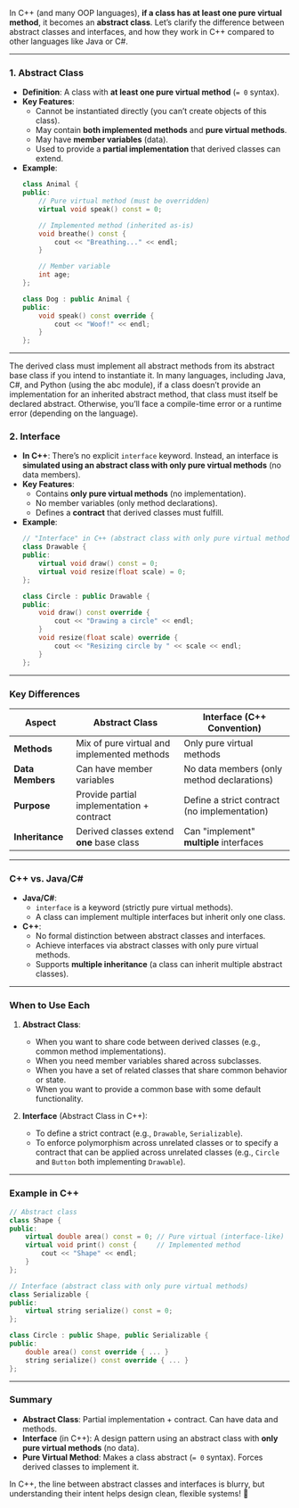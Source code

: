 In C++ (and many OOP languages), **if a class has at least one pure virtual method**, it becomes an **abstract class**. Let’s clarify the difference between abstract classes and interfaces, and how they work in C++ compared to other languages like Java or C#.

---

### **1. Abstract Class**
- **Definition**: A class with **at least one pure virtual method** (`= 0` syntax).
- **Key Features**:
  - Cannot be instantiated directly (you can’t create objects of this class).
  - May contain **both implemented methods** and **pure virtual methods**.
  - May have **member variables** (data).
  - Used to provide a **partial implementation** that derived classes can extend.
- **Example**:
  ```cpp
  class Animal {
  public:
      // Pure virtual method (must be overridden)
      virtual void speak() const = 0;

      // Implemented method (inherited as-is)
      void breathe() const {
          cout << "Breathing..." << endl;
      }

      // Member variable
      int age;
  };

  class Dog : public Animal {
  public:
      void speak() const override {
          cout << "Woof!" << endl;
      }
  };
  ```

---
The derived class must implement all abstract methods from its abstract base class if you intend to instantiate it. In many languages, including Java, C#, and Python (using the abc module), if a class doesn’t provide an implementation for an inherited abstract method, that class must itself be declared abstract. Otherwise, you’ll face a compile-time error or a runtime error (depending on the language).

### **2. Interface**  
- **In C++**: There’s no explicit `interface` keyword. Instead, an interface is **simulated using an abstract class with only pure virtual methods** (no data members).
- **Key Features**:
  - Contains **only pure virtual methods** (no implementation).
  - No member variables (only method declarations).
  - Defines a **contract** that derived classes must fulfill.
- **Example**:
  ```cpp
  // "Interface" in C++ (abstract class with only pure virtual methods)
  class Drawable {
  public:
      virtual void draw() const = 0;
      virtual void resize(float scale) = 0;
  };

  class Circle : public Drawable {
  public:
      void draw() const override {
          cout << "Drawing a circle" << endl;
      }
      void resize(float scale) override {
          cout << "Resizing circle by " << scale << endl;
      }
  };
  ```

---

### **Key Differences**  
| **Aspect**              | **Abstract Class**                          | **Interface** (C++ Convention)               |
|-------------------------|---------------------------------------------|-----------------------------------------------|
| **Methods**             | Mix of pure virtual and implemented methods | Only pure virtual methods                     |
| **Data Members**        | Can have member variables                   | No data members (only method declarations)    |
| **Purpose**             | Provide partial implementation + contract   | Define a strict contract (no implementation)  |
| **Inheritance**         | Derived classes extend **one** base class   | Can "implement" **multiple** interfaces       |

---

### **C++ vs. Java/C#**
- **Java/C#**:
  - `interface` is a keyword (strictly pure virtual methods).
  - A class can implement multiple interfaces but inherit only one class.
- **C++**:
  - No formal distinction between abstract classes and interfaces.
  - Achieve interfaces via abstract classes with only pure virtual methods.
  - Supports **multiple inheritance** (a class can inherit multiple abstract classes).

---

### **When to Use Each**  
1. **Abstract Class**:
   - When you want to share code between derived classes (e.g., common method implementations).
   - When you need member variables shared across subclasses.
   - When you have a set of related classes that share common behavior or state.
   - When you want to provide a common base with some default functionality.

2. **Interface** (Abstract Class in C++):
   - To define a strict contract (e.g., `Drawable`, `Serializable`).
   - To enforce polymorphism across unrelated classes or to specify a contract that can be applied across unrelated classes (e.g., `Circle` and `Button` both implementing `Drawable`).

---

### **Example in C++**  
```cpp
// Abstract class
class Shape {
public:
    virtual double area() const = 0; // Pure virtual (interface-like)
    virtual void print() const {     // Implemented method
        cout << "Shape" << endl;
    }
};

// Interface (abstract class with only pure virtual methods)
class Serializable {
public:
    virtual string serialize() const = 0;
};

class Circle : public Shape, public Serializable {
public:
    double area() const override { ... }
    string serialize() const override { ... }
};
```

---

### **Summary**  
- **Abstract Class**: Partial implementation + contract. Can have data and methods.
- **Interface** (in C++): A design pattern using an abstract class with **only pure virtual methods** (no data).
- **Pure Virtual Method**: Makes a class abstract (`= 0` syntax). Forces derived classes to implement it.

In C++, the line between abstract classes and interfaces is blurry, but understanding their intent helps design clean, flexible systems! 🚀